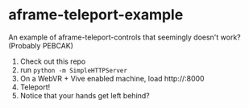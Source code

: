 # aframe-teleport-example
An example of aframe-teleport-controls that seemingly doesn't work? (Probably PEBCAK)

1. Check out this repo
2. run `python -m SimpleHTTPServer`
3. On a WebVR + Vive enabled machine, load http://<ip-address-of-your-machine>:8000
4. Teleport!
5. Notice that your hands get left behind?

